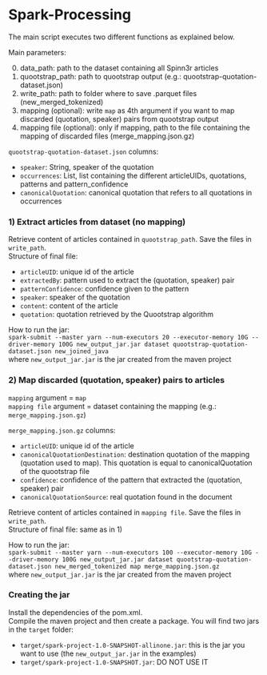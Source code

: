 # Spark-Processing

The main script executes two different functions as explained below.

Main parameters:

0) data_path: path to the dataset containing all Spinn3r articles
1) quootstrap_path: path to quootstrap output (e.g.: quootstrap-quotation-dataset.json)
2) write_path: path to folder where to save .parquet files (new_merged_tokenized)
3) mapping (optional): write `map` as 4th argument if you want to map discarded (quotation, speaker) pairs from quootstrap output
4) mapping file (optional): only if mapping, path to the file containing the mapping of discarded files (merge_mapping.json.gz)

`quootstrap-quotation-dataset.json` columns:
* `speaker`: String, speaker of the quotation
* `occurrences`: List, list containing the different articleUIDs, quotations, patterns and pattern_confidence
* `canonicalQuotation`: canonical quotation that refers to all quotations in occurrences

### 1) Extract articles from dataset (no mapping)

Retrieve content of articles contained in `quootstrap_path`. Save the files in `write_path`.<br>
Structure of final file:
* `articleUID`: unique id of the article
* `extractedBy`: pattern used to extract the (quotation, speaker) pair
* `patternConfidence`: confidence given to the pattern
* `speaker`: speaker of the quotation
* `content`: content of the article
* `quotation`: quotation retrieved by the Quootstrap algorithm

How to run the jar:<br>
`spark-submit --master yarn --num-executors 20 --executor-memory 10G --driver-memory 100G new_output_jar.jar dataset quootstrap-quotation-dataset.json new_joined_java` <br>
where `new_output_jar.jar` is the jar created from the maven project

### 2) Map discarded (quotation, speaker) pairs to articles

`mapping` argument = `map`<br>
`mapping file` argument = dataset containing the mapping (e.g.: `merge_mapping.json.gz`)<br>

`merge_mapping.json.gz` columns:
* `articleUID`: unique id of the article
* `canonicalQuotationDestination`: destination quotation of the mapping (quotation used to map). This quotation is equal to canonicalQuotation of the quootstrap file
* `confidence`: confidence of the pattern that extracted the (quotation, speaker) pair
* `canonicalQuotationSource`: real quotation found in the document

Retrieve content of articles contained in `mapping file`. Save the files in `write_path`.<br>
Structure of final file: same as in 1)<br>

How to run the jar:<br>
`spark-submit --master yarn --num-executors 100 --executor-memory 10G --driver-memory 100G new_output_jar.jar dataset quootstrap-quotation-dataset.json new_merged_tokenized map merge_mapping.json.gz` <br>
where `new_output_jar.jar` is the jar created from the maven project

### Creating the jar
Install the dependencies of the pom.xml.<br>
Compile the maven project and then create a package. You will find two jars in the `target` folder:
* `target/spark-project-1.0-SNAPSHOT-allinone.jar`: this is the jar you want to use (the `new_output_jar.jar` in the examples)
* `target/spark-project-1.0-SNAPSHOT.jar`: DO NOT USE IT

